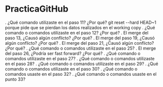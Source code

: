 # PracticaGitHub
. ¿Qué comando utilizaste en el paso 11? ¿Por qué?
    git reset --hard HEAD~1 porque pide que se pierdan los datos realizados en el working copy
. ¿Qué comando o comandos utilizaste en el paso 12? ¿Por qué?
. El merge del paso 13, ¿Causó algún conflicto? ¿Por qué?
. El merge del paso 19, ¿Causó algún conflicto? ¿Por qué?
. El merge del paso 21, ¿Causó algún conflicto? ¿Por qué?
. ¿Qué comando o comandos utilizaste en el paso 25?
. El merge del paso 26, ¿Podría ser fast forward? ¿Por qué?
. ¿Qué comando o comandos utilizaste en el paso 27?
. ¿Qué comando o comandos utilizaste en el paso 28?
. ¿Qué comando o comandos utilizaste en el paso 29?
. ¿Qué comando o comandos utilizaste en el paso 30?
. ¿Qué comando o comandos usaste en el paso 32?
. ¿Qué comando o comandos usaste en el punto 33?
